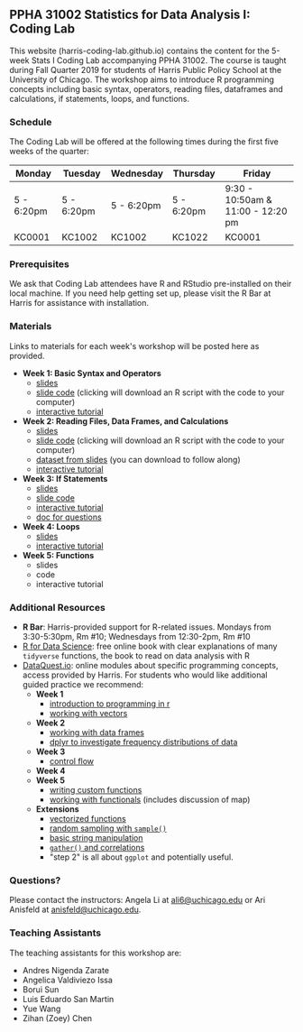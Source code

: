 ## PPHA 31002 Statistics for Data Analysis I: Coding Lab

This website (harris-coding-lab.github.io) contains the content for the 5-week Stats I Coding Lab accompanying PPHA 31002. The course is taught during Fall Quarter 2019 for students of Harris Public Policy School at the University of Chicago. The workshop aims to introduce R programming concepts including basic syntax, operators, reading files, dataframes and calculations, if statements, loops, and functions.

### Schedule 

The Coding Lab will be offered at the following times during the first five weeks of the quarter:



 Monday | Tuesday | Wednesday | Thursday | Friday 
--|--|--|--|--
 5 - 6:20pm| 5 - 6:20pm| 5 - 6:20pm| 5 - 6:20pm| 9:30 - 10:50am & 11:00 - 12:20 pm
 KC0001 | KC1002	| KC1002|	KC1022	|KC0001	
 
### Prerequisites

We ask that Coding Lab attendees have R and RStudio pre-installed on their local machine. If you need help getting set up, please visit the R Bar at Harris for assistance with installation.

### Materials 

Links to materials for each week's workshop will be posted here as provided.

- **Week 1: Basic Syntax and Operators**
  - [slides](slides/01_basic-syntax-operators.html)
  - [slide code](code/01_basic-syntax-operators.R) (clicking will download an R script with the code to your computer)
  - [interactive tutorial](https://harris-coding-lab.shinyapps.io/basic-syntax)
- **Week 2: Reading Files, Data Frames, and Calculations**
  - [slides](slides/02_loading-data-data-frames-and-calculations.html)
  - [slide code](code/02_reading-files.R) (clicking will download an R script with the code to your computer)
  - [dataset from slides](data/SCE-Public-LM-Quarterly-Microdata.xlsx) (you can download to follow along)
  - [interactive tutorial](https://harris-coding-lab.shinyapps.io/reading-files/)
- **Week 3: If Statements**
  - [slides](slides/03_if-statements.html)
  - [slide code](code/03_if-statements.R) 
  - [interactive tutorial](https://harris-coding-lab.shinyapps.io/if-statements/)
  - [doc for questions](https://docs.google.com/document/d/1yog5fnWzDjv_H9FKZJ75wyPnyjiTfAkPBYwR-m6Dc4M/edit?usp=sharing)
- **Week 4: Loops**
  - [slides](slides/04_for-loops.html)
  - [interactive tutorial](https://harris-coding-lab.shinyapps.io/for-loops/)
- **Week 5: Functions**
  - slides
  - code 
  - interactive tutorial

### Additional Resources

- **R Bar**: Harris-provided support for R-related issues. Mondays from 3:30-5:30pm, Rm #10; Wednesdays from 12:30-2pm, Rm #10
- [R for Data Science](https://r4ds.had.co.nz/): free online book with clear explanations of many `tidyverse` functions, the book to read on data analysis with R
- [DataQuest.io](https://www.dataquest.io): online modules about specific programming concepts, access provided by Harris. For students who would like additional guided practice we recommend:
  - **Week 1**
    - [introduction to programming in r](https://app.dataquest.io/m/332/introduction-to-programming-in-r)
    - [working with vectors](https://app.dataquest.io/m/333/working-with-vectors)
  - **Week 2**
    - [working with data frames](https://app.dataquest.io/m/336/working-with-data-frames/)
    - [dplyr to investigate frequency distributions of data](https://app.dataquest.io/m/396/frequency-distributions)
  - **Week 3**
    - [control flow](https://app.dataquest.io/m/338/working-with-control-structures)
  - **Week 4**
  - **Week 5**
    - [writing custom functions](https://app.dataquest.io/m/340/writing-custom-functions)
    - [working with functionals](https://app.dataquest.io/m/341/working-with-functionals) (includes discussion of map)
  - **Extensions**
     - [vectorized functions](https://app.dataquest.io/m/339/working-with-vectorized-functions)
     - [random sampling with `sample()`](https://app.dataquest.io/m/393/simple-random-sampling)
     - [basic string manipulation](https://app.dataquest.io/m/342/fundamentals-of-string-manipulation)
     - [`gather()` and correlations](https://app.dataquest.io/m/325/correlations-and-reshaping-data/4/gathering-data-into-columns)
     - "step 2" is all about `ggplot` and potentially useful.


### Questions?

Please contact the instructors: Angela Li at ali6@uchicago.edu or Ari Anisfeld at anisfeld@uchicago.edu.

### Teaching Assistants

The teaching assistants for this workshop are:

- Andres Nigenda Zarate	
- Angelica Valdiviezo Issa
- Borui Sun
- Luis Eduardo San Martin
- Yue Wang
- Zihan (Zoey) Chen
